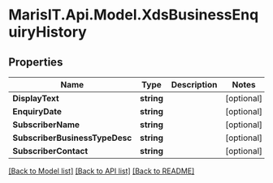 
# MarisIT.Api.Model.XdsBusinessEnquiryHistory

## Properties

Name | Type | Description | Notes
------------ | ------------- | ------------- | -------------
**DisplayText** | **string** |  | [optional] 
**EnquiryDate** | **string** |  | [optional] 
**SubscriberName** | **string** |  | [optional] 
**SubscriberBusinessTypeDesc** | **string** |  | [optional] 
**SubscriberContact** | **string** |  | [optional] 

[[Back to Model list]](../README.md#documentation-for-models)
[[Back to API list]](../README.md#documentation-for-api-endpoints)
[[Back to README]](../README.md)

